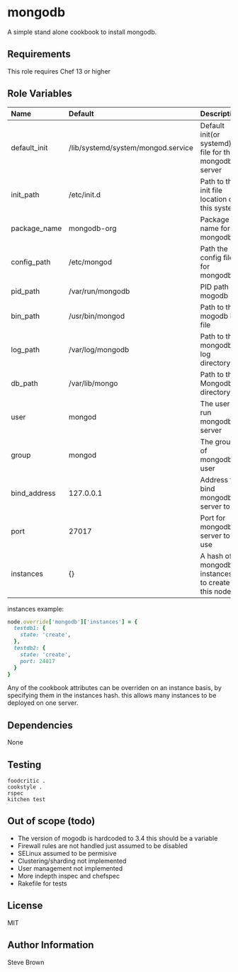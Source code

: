 mongodb
======

A simple stand alone cookbook to install mongodb.


Requirements
------------

This role requires Chef 13 or higher

Role Variables
--------------

| Name           | Default | Description                  |
|:---------------|:--------|:-----------------------------|
| default_init | /lib/systemd/system/mongod.service | Default init(or systemd) file for the mongodb server |
| init_path| /etc/init.d| Path to the init file location on this system|
| package_name|mongodb-org|Package name for mongodb|
| config_path|/etc/mongod| Path the config file for mongodb|
| pid_path| /var/run/mongodb | PID path for mogodb|
| bin_path| /usr/bin/mongod | Path to the mogodb bin file|
| log_path|/var/log/mongodb | Path to the mongodb log directory|
| db_path|/var/lib/mongo | Path to the Mongodb directory|
| user|mongod | The user to run mongodb server|
| group| mongod | The group of mongodb user|
| bind_address| 127.0.0.1 | Address to bind mongodb server to|
| port| 27017 | Port for mongodb server to use|
| instances| {} | A hash of mongodb instances to create on this node|

instances example:

```ruby
node.override['mongodb']['instances'] = {
  testdb1: {
    state: 'create',
  },
  testdb2: {
    state: 'create',
    port: 24017
  }
}
```
Any of the cookbook attributes can be overriden on an instance basis,
by specifying them in the instances hash. this allows many instances to
be deployed on one server.


Dependencies
------------
None


Testing
-------
```shell
foodcritic .
cookstyle .
rspec
kitchen test
```
Out of scope (todo)
----------------
 * The version of mogodb is hardcoded to 3.4 this should be a variable
 * Firewall rules are not handled just assumed to be disabled
 * SELinux assumed to be permisive
 * Clustering/sharding not implemented
 * User management not implemented
 * More indepth inspec and chefspec
 * Rakefile for tests

License
-------

MIT

Author Information
------------------

Steve Brown

